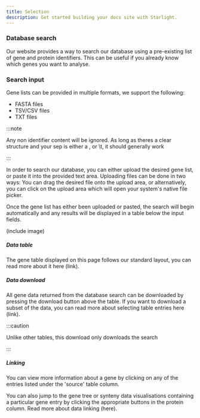```yaml
---
title: Selection 
description: Get started building your docs site with Starlight.
---
```


### Database search

Our website provides a way to search our database using a pre-existing list of gene and protein identifiers. This can be useful if you already know which genes you want to analyse.

### Search input

Gene lists can be provided in multiple formats, we support the following:

- FASTA files
- TSV/CSV files
- TXT files

:::note

Any non identifier content will be ignored. As long as theres a clear structure and your sep is either a , or \t, it should generally work

:::

In order to search our database, you can either upload the desired gene list, or paste it into the provided text area. Uploading files can be done in two ways: You can drag the desired file onto the upload area, or alternatively, you can click on the upload area which will open your system's native file picker.

Once the gene list has either been uploaded or pasted, the search will begin automatically and any results will be displayed in a table below the input fields.

(include image)

##### Data table

The gene table displayed on this page follows our standard layout, you can read more about it here (link).

##### Data download

All gene data returned from the database search can be downloaded by pressing the download button above the table. If you want to download a subset of the data, you can read more about selecting table entries here (link).

:::caution

Unlike other tables, this download only downloads the search

:::

##### Linking

You can view more information about a gene by clicking on any of the entries listed under the 'source' table column.

You can also jump to the gene tree or synteny data visualisations containing a particular gene entry by clicking the appropriate buttons in the protein column. Read more about data linking (here).
